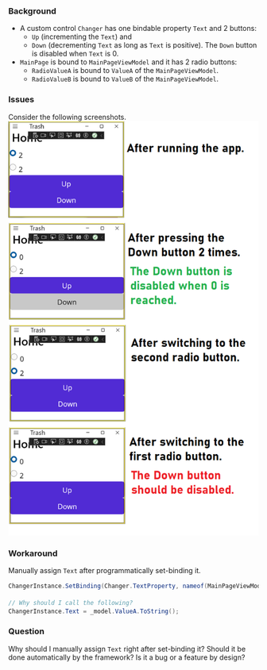 ### Background
- A custom control `Changer` has one bindable property `Text` and 2 buttons:
  - `Up` (incrementing the `Text`) and 
  - `Down` (decrementing `Text` as long as `Text` is positive). The `Down` button is disabled when `Text` is 0.
- `MainPage` is bound to `MainPageViewModel` and it has 2 radio buttons:
  - `RadioValueA` is bound to `ValueA` of the `MainPageViewModel`.
  - `RadioValueB` is bound to `ValueB` of the `MainPageViewModel`.

### Issues
Consider the following screenshots.
![alt text](bug.png)


### Workaround
Manually assign `Text` after programmatically set-binding it.
```cs
ChangerInstance.SetBinding(Changer.TextProperty, nameof(MainPageViewModel.ValueA));

// Why should I call the following?
ChangerInstance.Text = _model.ValueA.ToString();
```

### Question
Why should I manually assign `Text` right after set-binding it?
Should it be done automatically by the framework? 
Is it a bug or a feature by design? 
